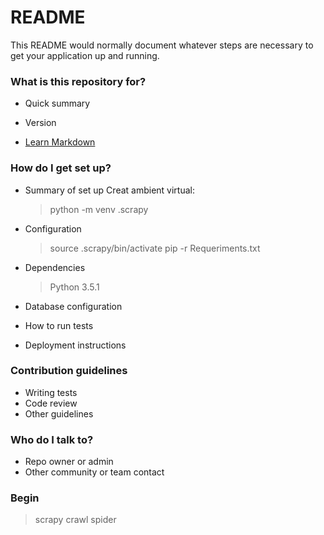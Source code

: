 # README #

This README would normally document whatever steps are necessary to get your application up and running.

### What is this repository for? ###

* Quick summary

* Version
* [Learn Markdown](https://bitbucket.org/tutorials/markdowndemo)

### How do I get set up? ###

* Summary of set up
    Creat ambient virtual:

    >python -m venv .scrapy


* Configuration
    >source .scrapy/bin/activate
    >pip -r Requeriments.txt


* Dependencies
    >Python 3.5.1
    
* Database configuration
* How to run tests
* Deployment instructions

### Contribution guidelines ###

* Writing tests
* Code review
* Other guidelines

### Who do I talk to? ###

* Repo owner or admin
* Other community or team contact

### Begin ###

>scrapy crawl spider